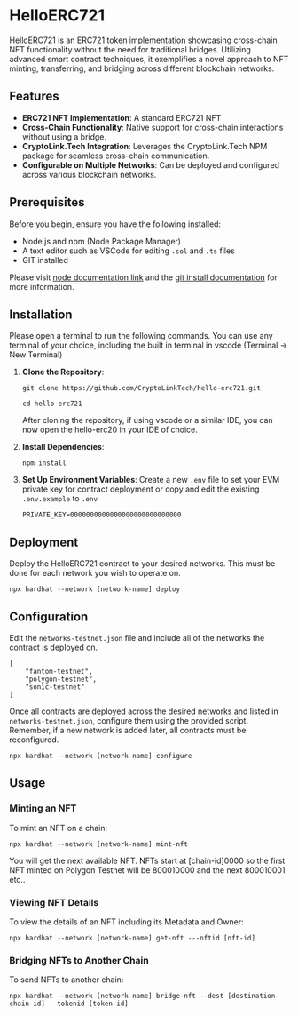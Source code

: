 # HelloERC721

HelloERC721 is an ERC721 token implementation showcasing cross-chain NFT functionality without the need for traditional bridges. Utilizing advanced smart contract techniques, it exemplifies a novel approach to NFT minting, transferring, and bridging across different blockchain networks.
## Features

- **ERC721 NFT Implementation**: A standard ERC721 NFT
- **Cross-Chain Functionality**: Native support for cross-chain interactions without using a bridge.
- **CryptoLink.Tech Integration**: Leverages the CryptoLink.Tech NPM package for seamless cross-chain communication.
- **Configurable on Multiple Networks**: Can be deployed and configured across various blockchain networks.

## Prerequisites

Before you begin, ensure you have the following installed:
- Node.js and npm (Node Package Manager)
- A text editor such as VSCode for editing `.sol` and `.ts` files
- GIT installed

Please visit [node documentation link](https://docs.npmjs.com/downloading-and-installing-node-js-and-npm) and the [git install documentation](https://git-scm.com/book/en/v2/Getting-Started-Installing-Git) for more information.
  
## Installation

Please open a terminal to run the following commands. You can use any terminal of your choice, including the built in terminal in vscode (Terminal -> New Terminal)

1. **Clone the Repository**: 
   ```
   git clone https://github.com/CryptoLinkTech/hello-erc721.git
   ```

   ```
   cd hello-erc721
   ```

   After cloning the repository, if using vscode or a similar IDE, you can now open the hello-erc20 in your IDE of choice.


2. **Install Dependencies**:
   ```
   npm install
   ```

3. **Set Up Environment Variables**:
   Create a new `.env` file to set your EVM private key for contract deployment or copy and edit the existing `.env.example` to `.env`
    ```
    PRIVATE_KEY=0000000000000000000000000000
    ```

## Deployment

Deploy the HelloERC721 contract to your desired networks. This must be done for each network you wish to operate on.

```
npx hardhat --network [network-name] deploy
```

## Configuration

Edit the `networks-testnet.json` file and include all of the networks the contract is deployed on.

```
[
    "fantom-testnet",
    "polygon-testnet",
    "sonic-testnet"
]
```

Once all contracts are deployed across the desired networks and listed in `networks-testnet.json`, configure them using the provided script. Remember, if a new network is added later, all contracts must be reconfigured.

```
npx hardhat --network [network-name] configure
```

## Usage

### Minting an NFT

To mint an NFT on a chain:

```
npx hardhat --network [network-name] mint-nft
```

You will get the next available NFT. NFTs start at [chain-id]0000 so the first NFT minted on Polygon Testnet will be 800010000 and the next 800010001 etc..

### Viewing NFT Details

To view the details of an NFT including its Metadata and Owner:

```
npx hardhat --network [network-name] get-nft ---nftid [nft-id]
```

### Bridging NFTs to Another Chain

To send NFTs to another chain:

```
npx hardhat --network [network-name] bridge-nft --dest [destination-chain-id] --tokenid [token-id]
```

